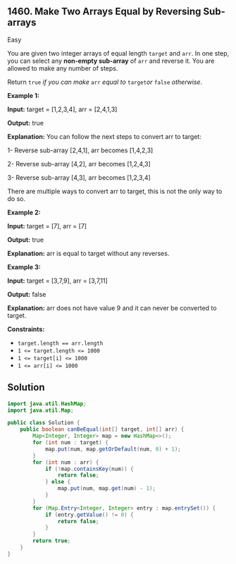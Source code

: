 ## 1460\. Make Two Arrays Equal by Reversing Sub-arrays

Easy

You are given two integer arrays of equal length `target` and `arr`. In one step, you can select any **non-empty sub-array** of `arr` and reverse it. You are allowed to make any number of steps.

Return `true` _if you can make_ `arr` _equal to_ `target`_or_ `false` _otherwise_.

**Example 1:**

**Input:** target = [1,2,3,4], arr = [2,4,1,3]

**Output:** true

**Explanation:** You can follow the next steps to convert arr to target: 

1- Reverse sub-array [2,4,1], arr becomes [1,4,2,3] 

2- Reverse sub-array [4,2], arr becomes [1,2,4,3] 

3- Reverse sub-array [4,3], arr becomes [1,2,3,4] 

There are multiple ways to convert arr to target, this is not the only way to do so.

**Example 2:**

**Input:** target = [7], arr = [7]

**Output:** true

**Explanation:** arr is equal to target without any reverses.

**Example 3:**

**Input:** target = [3,7,9], arr = [3,7,11]

**Output:** false

**Explanation:** arr does not have value 9 and it can never be converted to target.

**Constraints:**

*   `target.length == arr.length`
*   `1 <= target.length <= 1000`
*   `1 <= target[i] <= 1000`
*   `1 <= arr[i] <= 1000`

## Solution

```java
import java.util.HashMap;
import java.util.Map;

public class Solution {
    public boolean canBeEqual(int[] target, int[] arr) {
        Map<Integer, Integer> map = new HashMap<>();
        for (int num : target) {
            map.put(num, map.getOrDefault(num, 0) + 1);
        }
        for (int num : arr) {
            if (!map.containsKey(num)) {
                return false;
            } else {
                map.put(num, map.get(num) - 1);
            }
        }
        for (Map.Entry<Integer, Integer> entry : map.entrySet()) {
            if (entry.getValue() != 0) {
                return false;
            }
        }
        return true;
    }
}
```